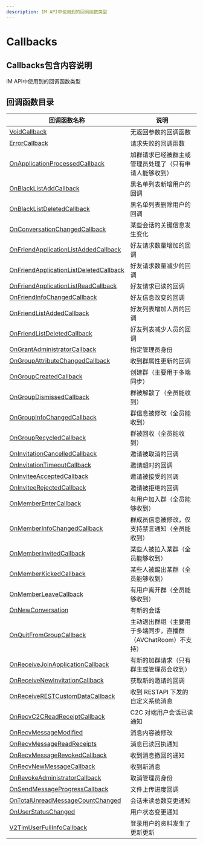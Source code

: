 ```yaml
---
description: IM API中使用到的回调函数类型
---
```


# Callbacks

## Callbacks包含内容说明

IM API中使用到的回调函数类型

## 回调函数目录

| 回调函数名称                                                     | 说明                                  |
| ---------------------------------------------------------- | ----------------------------------- |
| [VoidCallback](voidcallback.md)                            | 无返回参数的回调函数                          |
| [ErrorCallback](broken-reference)                          | 请求失败的回调函数                           |
| [OnApplicationProcessedCallback](broken-reference)         | 加群请求已经被群主或管理员处理了（只有申请人能够收到）         |
| [OnBlackListAddCallback](onblacklistaddcallback.md)        | 黑名单列表新增用户的回调                        |
| [OnBlackListDeletedCallback](broken-reference)             | 黑名单列表删除用户的回调                        |
| [OnConversationChangedCallback](broken-reference)          | 某些会话的关键信息发生变化                       |
| [OnFriendApplicationListAddedCallback](broken-reference)   | 好友请求数量增加的回调                         |
| [OnFriendApplicationListDeletedCallback](broken-reference) | 好友请求数量减少的回调                         |
| [OnFriendApplicationListReadCallback](broken-reference)    | 好友请求已读的回调                           |
| [OnFriendInfoChangedCallback](broken-reference)            | 好友信息改变的回调                           |
| [OnFriendListAddedCallback](broken-reference)              | 好友列表增加人员的回调                         |
| [OnFriendListDeletedCallback](broken-reference)            | 好友列表减少人员的回调                         |
| [OnGrantAdministratorCallback](broken-reference)           | 指定管理员身份                             |
| [OnGroupAttributeChangedCallback](broken-reference)        | 收到群属性更新的回调                          |
| [OnGroupCreatedCallback](broken-reference)                 | 创建群（主要用于多端同步）                       |
| [OnGroupDismissedCallback](broken-reference)               | 群被解散了（全员能收到）                        |
| [OnGroupInfoChangedCallback](broken-reference)             | 群信息被修改（全员能收到）                       |
| [OnGroupRecycledCallback](broken-reference)                | 群被回收（全员能收到）                         |
| [OnInvitationCancelledCallback](broken-reference)          | 邀请被取消的回调                            |
| [OnInvitationTimeoutCallback](broken-reference)            | 邀请超时的回调                             |
| [OnInviteeAcceptedCallback](broken-reference)              | 邀请被接受的回调                            |
| [OnInviteeRejectedCallback](broken-reference)              | 邀请被拒绝的回调                            |
| [OnMemberEnterCallback](broken-reference)                  | 有用户加入群（全员能够收到）                      |
| [OnMemberInfoChangedCallback](broken-reference)            | 群成员信息被修改，仅支持禁言通知（全员能收到）             |
| [OnMemberInvitedCallback](broken-reference)                | 某些人被拉入某群（全员能够收到）                    |
| [OnMemberKickedCallback](broken-reference)                 | 某些人被踢出某群（全员能够收到）                    |
| [OnMemberLeaveCallback](broken-reference)                  | 有用户离开群（全员能够收到）                      |
| [OnNewConversation](broken-reference)                      | 有新的会话                               |
| [OnQuitFromGroupCallback](broken-reference)                | 主动退出群组（主要用于多端同步，直播群（AVChatRoom）不支持） |
| [OnReceiveJoinApplicationCallback](broken-reference)       | 有新的加群请求（只有群主或管理员会收到）                |
| [OnReceiveNewInvitationCallback](broken-reference)         | 获取新的邀请的回调                           |
| [OnReceiveRESTCustomDataCallback](broken-reference)        | 收到 RESTAPI 下发的自定义系统消息               |
| [OnRecvC2CReadReceiptCallback](broken-reference)           | C2C 对端用户会话已读通知                      |
| [OnRecvMessageModified](broken-reference)                  | 消息内容被修改                             |
| [OnRecvMessageReadReceipts](broken-reference)              | 消息已读回执通知                            |
| [OnRecvMessageRevokedCallback](broken-reference)           | 收到消息撤回的通知                           |
| [OnRecvNewMessageCallback](broken-reference)               | 收到新消息                               |
| [OnRevokeAdministratorCallback](broken-reference)          | 取消管理员身份                             |
| [OnSendMessageProgressCallback](broken-reference)          | 文件上传进度回调                            |
| [OnTotalUnreadMessageCountChanged](broken-reference)       | 会话未读总数变更通知                          |
| [OnUserStatusChanged](broken-reference)                    | 用户状态变更通知                            |
| [V2TimUserFullInfoCallback](broken-reference)              | 登录用户的资料发生了更新更新                      |

